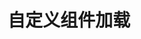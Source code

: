 ---
title: 自定义组件加载
description: Nuxt.js 的自定义加载进度条组件示例
github: custom-loading
livedemo: https://custom-loading.nuxtjs.org
documentation: /api/configuration-loading
---